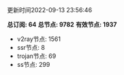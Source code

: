 更新时间2022-09-13 23:56:46

**总订阅: 64**
**总节点: 9782**
**有效节点: 1937**
- v2ray节点: 1561
- ssr节点: 8
- trojan节点: 69
- ss节点: 299
